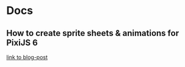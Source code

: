 # Docs 
## How to create sprite sheets & animations for PixiJS 6
[link to blog-post](https://www.codeandweb.com/texturepacker/tutorials/how-to-create-sprite-sheets-and-animations-with-pixijs?fbclid=IwAR0mRlSL_BFHT2TCMR9JPj-wJjalVGprv_rp8KErYeCCU4f6Ftzvd80pjis)
